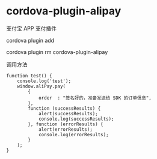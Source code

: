 # cordova-plugin-alipay

支付宝 APP 支付插件

cordova plugin add 

cordova plugin rm cordova-plugin-alipay

调用方法

```
function test() {
    console.log('test');
    window.aliPay.pay(
        {
            order  : "签名好的，准备发送给 SDK 的订单信息",
        },
        function (successResults) {
            alert(successResults);
            console.log(successResults);
        }, function (errorResults) {
            alert(errorResults);
            console.log(errorResults);
        }
    );
}
```